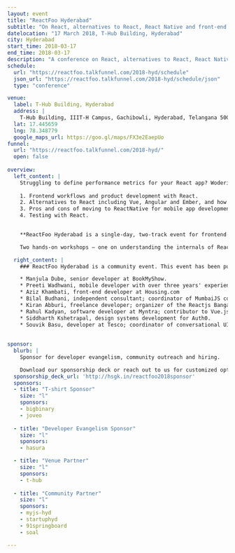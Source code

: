 ```yaml
---
layout: event
title: "ReactFoo Hyderabad"
subtitle: "On React, alternatives to React, React Native and front-end engineering."
datelocation: "17 March 2018, T-Hub Building, Hyderabad"
city: Hyderabad
start_time: 2018-03-17
end_time: 2018-03-17
description: "A conference on React, alternatives to React, React Native and front-end engineering."
schedule:
  url: "https://reactfoo.talkfunnel.com/2018-hyd/schedule"
  json_url: "https://reactfoo.talkfunnel.com/2018-hyd/schedule/json"
  type: "conference"

venue:
  label: T-Hub Building, Hyderabad
  address: |
    T-Hub Building, IIIT-H Campus, Gachibowli, Hyderabad, Telangana 500032
  lat: 17.445659
  lng: 78.348779
  google_maps_url: https://goo.gl/maps/FX3e2EaepUo
funnel:
  url: "https://reactfoo.talkfunnel.com/2018-hyd/"
  open: false
  
overview:
  left_content: |
    Struggling to define performance metrics for your React app? Wodering how to build reusable UI? We'll discuss these questions and more at ReactFoo Hyderabad on 17 March. Talks and Birds of Feather (BOF) sessions will cover: 
    
    1. Frontend workflows and product development with React.  
    2. Alternatives to React including Vue, Angular and Ember, and how to evaluate these. 
    3. Pros and cons of moving to ReactNative for mobile app development. 
    4. Testing with React. 
    

    **ReactFoo Hyderabad is a single-day, two-track event for frontend developers, JavaScript developers and all those interested in building better User Interfaces.**

    Two hands-on workshops – one on understanding the internals of React and the other on GraphQL and Apollo – on 18 March will help you improve your skills with React. More details here. **Tickets have to be purchased separately.** 

  right_content: |
    ### ReactFoo Hyderabad is a community event. This event has been put together with the help of the following mentors and contributors from the community:

    * Manjula Dube, senior developer at BookMyShow.
    * Preeti Wadhwani, mobile developer with over three years' experience. 
    * Aziz Khambati, front-end developer at Housing.com
    * Bilal Budhani, independent consultant; coordinator of MumbaiJS community. 
    * Kiran Abburi, freelance developer; organizer of the Reactjs Bangalore meetup group. 
    * Rahul Kadyan, software developer at Myntra; contributor to Vue.js. 
    * Siddharth Kshetrapal, design systems development for Auth0. 
    * Souvik Basu, developer at Tesco; coordinator of conversational UI community. 
 
        
sponsor:
  blurb: |
    Sponsor for developer evangelism, community outreach and hiring.

    Download our sponsorship deck or reach out to us for customized options at [info@hasgeek.com](mailto:info@hasgeek.com)
  sponsorship_deck_url: 'http://hsgk.in/reactfoo2018sponsor'
  sponsors:
  - title: "T-shirt Sponsor"
    size: "l"
    sponsors:
    - bigbinary
    - joveo
    
  - title: "Developer Evangelism Sponsor"
    size: "l"
    sponsors:
    - hasura

  - title: "Venue Partner"
    size: "l"
    sponsors:
    - t-hub
    
  - title: "Community Partner"
    size: "l"
    sponsors:
    - myjs-hyd
    - startuphyd
    - 91springboard
    - soal

---
```

